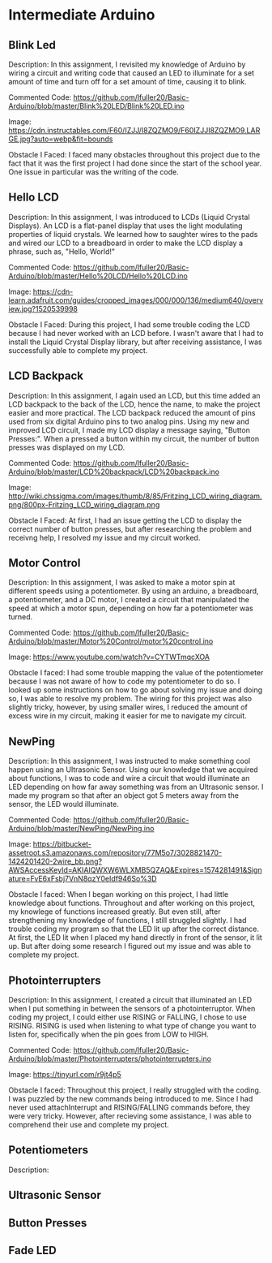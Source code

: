 # Intermediate Arduino
## Blink Led
Description:
  In this assignment, I revisited my knowledge of Arduino by wiring a circuit and writing code that caused an LED to illuminate for a set amount of time and turn off for a set amount of time, causing it to blink. 
 
Commented Code: 
 https://github.com/lfuller20/Basic-Arduino/blob/master/Blink%20LED/Blink%20LED.ino
 
Image: 
  https://cdn.instructables.com/F60/IZJJ/I8ZQZMO9/F60IZJJI8ZQZMO9.LARGE.jpg?auto=webp&fit=bounds
  
Obstacle I Faced:
  I faced many obstacles throughout this project due to the fact that it was the first project I had done since the start of the school year. One issue in particular was the writing of the code.
## Hello LCD 
Description: 
  In this assignment, I was introduced to LCDs (Liquid Crystal Displays). An LCD is a flat-panel display that uses the light modulating properties of liquid crystals. We learned how to saughter wires to the pads and wired our LCD to a breadboard in order to make the LCD display a phrase, such as, "Hello, World!"
  
Commented Code:
  https://github.com/lfuller20/Basic-Arduino/blob/master/Hello%20LCD/Hello%20LCD.ino
  
Image:
  https://cdn-learn.adafruit.com/guides/cropped_images/000/000/136/medium640/overview.jpg?1520539998

Obstacle I Faced: 
  During this project, I had some trouble coding the LCD because I had never worked with an LCD before. I wasn't aware that I had to install the Liquid Crystal Display library, but after receiving assistance, I was successfully able to complete my project. 
## LCD Backpack
Description:
  In this assignment, I again used an LCD, but this time added an LCD backpack to the back of the LCD, hence the name, to make the project easier and more practical. The LCD backpack reduced the amount of pins used from six digital Arduino pins to two analog pins. Using my new and improved LCD circuit, I made my LCD display a message saying, "Button Presses:". When a pressed a button within my circuit, the number of button presses was displayed on my LCD. 
  
Commented Code: 
  https://github.com/lfuller20/Basic-Arduino/blob/master/LCD%20backpack/LCD%20backpack.ino
 
Image:
  http://wiki.chssigma.com/images/thumb/8/85/Fritzing_LCD_wiring_diagram.png/800px-Fritzing_LCD_wiring_diagram.png

Obstacle I Faced: 
  At first, I had an issue getting the LCD to display the correct number of button presses, but after researching the problem and receivng help, I resolved my issue and my circuit worked. 
## Motor Control
Description: 
  In this assignment, I was asked to make a motor spin at different speeds using a potentiometer. By using an arduino, a breadboard, a potentiometer, and a DC motor, I created a circuit that manipulated the speed at which a motor spun, depending on how far a potentiometer was turned. 
  
Commented Code: 
  https://github.com/lfuller20/Basic-Arduino/blob/master/Motor%20Control/motor%20control.ino
  
Image: 
  https://www.youtube.com/watch?v=CYTWTmqcXOA

Obstacle I faced: 
  I had some trouble mapping the value of the potentiometer because I was not aware of how to code my potentiometer to do so. I looked up some instructions on how to go about solving my issue and doing so, I was able to resolve my problem. The wiring for this project was also slightly tricky, however, by using smaller wires, I reduced the amount of excess wire in my circuit, making it easier for me to navigate my circuit. 
## NewPing 
Description:
  In this assignment, I was instructed to make something cool happen using an Ultrasonic Sensor. Using our knowledge that we acquired about functions, I was to code and wire a circuit that would illuminate an LED depending on how far away something was from an Ultrasonic sensor. I made my program so that after an object got 5 meters away from the sensor, the LED would illuminate. 
  
Commented Code:
  https://github.com/lfuller20/Basic-Arduino/blob/master/NewPing/NewPing.ino
  
Image:
  https://bitbucket-assetroot.s3.amazonaws.com/repository/77M5o7/3028821470-1424201420-2wire_bb.png?AWSAccessKeyId=AKIAIQWXW6WLXMB5QZAQ&Expires=1574281491&Signature=FvE6xFsbj7VnN8qzY0eIdf946So%3D

Obstacle I faced: 
  When I began working on this project, I had little knowledge about functions. Throughout and after working on this project, my knowlege of functions increased greatly. But even still, after strengthening my knowledge of functions, I still struggled slightly. I had trouble coding my program so that the LED lit up after the correct distance. At first, the LED lit when I placed my hand directly in front of the sensor, it lit up. But after doing some research I figured out my issue and was able to complete my project. 
## Photointerrupters
Description:
  In this assignment, I created a circuit that illuminated an LED when I put something in between the sensors of a photointerruptor. When coding my project, I could either use RISING or FALLING, I chose to use RISING. RISING is used when listening to what type of change you want to listen for, specifically when the pin goes from LOW to HIGH. 
  
Commented Code:
  https://github.com/lfuller20/Basic-Arduino/blob/master/Photointerrupters/photointerrupters.ino
  
Image:
  https://tinyurl.com/r9jt4p5

Obstacle I faced:
  Throughout this project, I really struggled with the coding. I was puzzled by the new commands being introduced to me. Since I had never used attachInterrupt and RISING/FALLING commands before, they were very tricky. However, after recieving some assistance, I was able to comprehend their use and complete my project. 
## Potentiometers
Description:
## Ultrasonic Sensor 
## Button Presses 
## Fade LED
